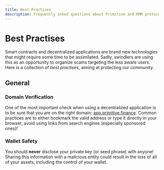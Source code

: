 ```yaml
---
title: Best Practises
description: Frequently asked questions about Primitive and RMM protocol in general
---
```


# Best Practises

Smart contracts and decentralized applications are brand new technologies that might require some time to be assimilated. Sadly, swindlers are using this as an opportunity to organize scams targeting the less aware users.
Here is a collection of *best practises*, aiming at protecting our community.

## General

### Domain Verification

One of the most important check when using a decentralized application is to be sure that you are on the right domain: [app.primitive.finance](https://app.primitive.finance). Common practices are to either bookmark the valid address or type it directly in your browser, avoid using links from search engines (especially sponsored ones)!

### Wallet Safety

You should **never** disclose your private key (or seed phrase) with anyone! Sharing this information with a malicious entity could result in the loss of all of your assets, including the control of your wallet.
